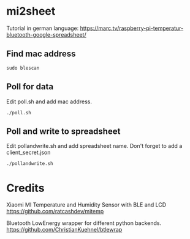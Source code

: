 # mi2sheet

Tutorial in german language: https://marc.tv/raspberry-pi-temperatur-bluetooth-google-spreadsheet/ 

## Find mac address

`sudo blescan`

## Poll for data

Edit poll.sh and add mac address. 

`./poll.sh `

## Poll and write to spreadsheet

Edit pollandwrite.sh and add spreadsheet name. Don't forget to add a client_secret.json

`./pollandwrite.sh `

# Credits
Xiaomi MI Temperature and Humidity Sensor with BLE and LCD
https://github.com/ratcashdev/mitemp 

Bluetooth LowEnergy wrapper for different python backends.
https://github.com/ChristianKuehnel/btlewrap
